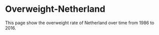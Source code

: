 # Overweight-Netherland
This page show the overweight rate of Netherland over time from 1986  to 2016.
